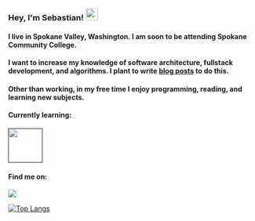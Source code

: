 ### Hey, I'm Sebastian! <img src="https://media.giphy.com/media/hvRJCLFzcasrR4ia7z/giphy.gif" width="25px"></a>

#### I live in Spokane Valley, Washington. I am soon to be attending Spokane Community College.

#### I want to increase my knowledge of software architecture, fullstack development, and algorithms. I plant to write [blog posts](website) to do this.

#### Other than working, in my free time I enjoy programming, reading, and learning new subjects.

#### Currently learning:

[<img src='https://www.rust-lang.org/static/images/rust-logo-blk.svg' height='70'>]()

#### Find me on:

[<a href="https://www.linkedin.com/in/sebastian-jansen-7b0658139/"><img src="https://img.shields.io/badge/linkedin%20-%230077B5.svg?&style=for-the-badge&logo=linkedin&logoColor=white"/></a>]()

[![Top Langs](https://github-readme-stats.vercel.app/api/top-langs/?username=xulder&layout=compact&theme=radical)](https://github.com/anuraghazra/github-readme-stats)
